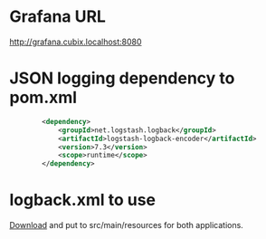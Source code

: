 # Grafana URL

http://grafana.cubix.localhost:8080

# JSON logging dependency to pom.xml

```xml
        <dependency>
            <groupId>net.logstash.logback</groupId>
            <artifactId>logstash-logback-encoder</artifactId>
            <version>7.3</version>
            <scope>runtime</scope>
        </dependency>
```

# logback.xml to use

[Download](/code-snippets/week5/files/logback.xml) and put to src/main/resources for both applications.
